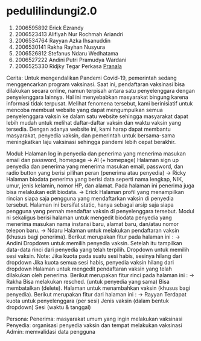 # pedulilindungi2.0

1. 2006595892	Erick Ezrandy
2. 2006523413	Alifiyah Nur Rochmah Ariandri
3. 2006534764	Rayyan Azka Ihsanuddin
4. 2006530141	Rakha Rayhan Nusyura
5. 2006526812	Stefanus Ndaru Wedhatama
6. 2006527222	Andini Putri Pramudya Wardani
7. 2006525330	Ridjky Tegar Perkasa
[Pranala](https://pedulilindungi2.herokuapp.com/)

Cerita:
Untuk mengendalikan Pandemi Covid-19, pemerintah sedang menggencarkan program vaksinasi. Saat ini, pendaftaran vaksinasi bisa dilakukan secara online, namun terpisah antara satu penyelenggara dengan penyelenggara lainnya. Hal ini menyebabkan masyarakat bingung karena informasi tidak terpusat. Melihat fenomena tersebut, kami berinisiatif untuk mencoba membuat website yang dapat mengumpulkan semua penyelenggara vaksin ke dalam satu website sehingga masyarakat dapat lebih mudah untuk melihat daftar-daftar vaksin dan waktu vaksin yang tersedia. Dengan adanya website ini, kami harap dapat membantu masyarakat, penyedia vaksin, dan pemerintah untuk bersama-sama meningkatkan laju vaksinasi sehingga pandemi lebih cepat berakhir. 

Modul:
Halaman log in penyedia dan penerima yang menerima masukan email dan password, homepage  → Al (+ homepage)
Halaman sign up penyedia dan penerima yang menerima masukan email, password, dan radio button yang berisi pilihan peran (penerima atau penyedia) →  Ricky
Halaman biodata penerima yang berisi data seperti nama lengkap, NIK, umur, jenis kelamin, nomor HP, dan alamat. Pada halaman ini penerima juga bisa melakukan edit biodata. → Erick
Halaman profil yang menampilkan rincian siapa saja pengguna yang mendaftarkan vaksin di penyedia tersebut. Halaman ini bersifat static, hanya sebagai arsip saja siapa pengguna yang pernah mendaftar vaksin di penyelenggara tersebut. Modul ni sekaligus berisi halaman untuk mengedit biodata penyedia yang menerima masukan nama instansi baru, alamat baru, dan/atau nomor telepon baru. → Ndaru
Halaman untuk melakukan pendaftaran vaksin (khusus bagi penerima). Berikut merupakan fitur pada halaman ini : → Andini
Dropdown untuk memilih penyedia vaksin. Setelah itu tampilkan data-data rinci dari penyedia yang telah terpilih.
Dropdown untuk memilih sesi vaksin.
Note: 
Jika kuota pada suatu sesi habis, sesinya hilang dari dropdown
Jika kuota semua sesi habis, penyedia vaksin hilang dari dropdown
Halaman untuk mengedit pendaftaran vaksin yang telah dilakukan oleh penerima. Berikut merupakan fitur rinci pada halaman ini : → Rakha
Bisa melakukan resched. (untuk penyedia yang sama)
Bisa membatalkan (delete).
Halaman untuk menambahkan vaksin (khusus bagi penyedia). Berikut merupakan fitur dari halaman ini : → Rayyan
Terdapat kuota untuk penyelenggara (per sesi)
Jenis vaksin (dalam bentuk dropdown)
Sesi (waktu & tanggal)

Persona:
Penerima: masyarakat umum yang ingin melakukan vaksinasi
Penyedia: organisasi penyedia vaksin dan tempat melakukan vaksinasi
Admin: memvalidasi data pengguna
